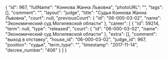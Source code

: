 {
    "id": 967,
    "fullName": "Коннова Жанна Львовна",
    "photoURL": "",
    "tags": [],
    "comment": "",
    "layout": "judge",
    "title": "Судья Коннова Жанна Львовна",
    "court": null,
    "previousCourt": {
        "id": "06-000-03-02",
        "name": "Экономический суд Могилевской области"
    },
    "career": [
        {
            "id": 59214,
            "term": null,
            "type": "released",
            "court": {
                "id": "06-000-03-02",
                "name": "Экономический суд Могилевской области"
            },
            "extra": [],
            "comment": "выход в отставку",
            "house_id": "06-000-03-02",
            "judge_id": 967,
            "position": "судья",
            "term_type": "",
            "timestamp": "2017-11-14",
            "decree_number": "406"
        }
    ]
}